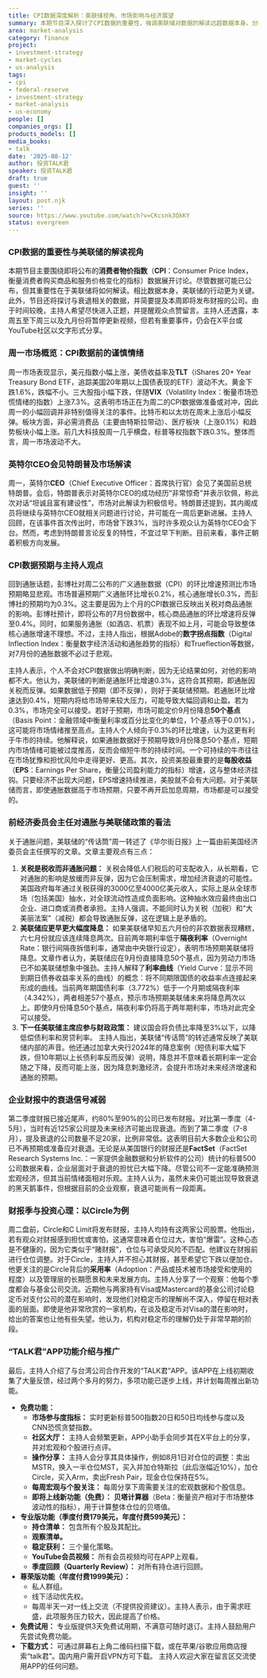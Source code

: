 ```yaml
---
title: CPI数据深度解析：美联储视角、市场影响与经济展望
summary: 本期节目深入探讨了CPI数据的重要性，强调美联储对数据的解读远超数据本身。分析了市场对通胀、降息及衰退的预期，并结合前经济委员会主任的观点，对关税、劳动力市场和利率曲线进行了详细阐述。
area: market-analysis
category: finance
project:
- investment-strategy
- market-cycles
- us-analysis
tags:
- cpi
- federal-reserve
- investment-strategy
- market-analysis
- us-economy
people: []
companies_orgs: []
products_models: []
media_books:
- talk
date: '2025-08-12'
author: 投资TALK君
speaker: 投资TALK君
draft: true
guest: ''
insight: ''
layout: post.njk
series: ''
source: https://www.youtube.com/watch?v=CKcsnk3QkKY
status: evergreen
---
```

### CPI数据的重要性与美联储的解读视角

本期节目主要围绕即将公布的**消费者物价指数**（**CPI**：Consumer Price Index，衡量消费者购买商品和服务价格变化的指标）数据展开讨论。尽管数据可能已公布，但其重要性在于美联储将如何解读。相比数据本身，美联储的行动更为关键。此外，节目还将探讨与衰退相关的数据，并简要提及本周即将发布财报的公司。由于时间较晚，主持人希望尽快进入正题，并提醒观众点赞留言。主持人还透露，本周五至下周三以及九月份将暂停更新视频，但若有重要事件，仍会在X平台或YouTube社区以文字形式分享。

### 周一市场概览：CPI数据前的谨慎情绪

周一市场表现显示，美元指数小幅上涨，美债收益率及**TLT**（iShares 20+ Year Treasury Bond ETF，追踪美国20年期以上国债表现的ETF）波动不大。黄金下跌1.6%，跌幅不小。三大股指小幅下跌，伴随**VIX**（Volatility Index：衡量市场恐慌情绪的指数）上涨7.3%。这表明市场正在为周二的CPI数据做准备或对冲，因此周一的小幅回调并非特别值得关注的事件。比特币和以太坊在周末上涨后小幅反弹。板块方面，非必需消费品（主要由特斯拉带动）、医疗板块（上涨0.1%）和趋势板块小幅上涨。前几大科技股周一几乎横盘，标普等权指数下跌0.3%。整体而言，周一市场波动不大。

### 英特尔CEO会见特朗普及市场解读

周一，英特尔**CEO**（Chief Executive Officer：首席执行官）会见了美国前总统特朗普。会后，特朗普表示对英特尔CEO的成功经历“非常惊奇”并表示钦佩，称此次对话“坦诚且富有建设性”，市场对此解读为积极信号。特朗普还提到，其内阁成员将继续与英特尔CEO就相关问题进行讨论，并可能在一周后更新进展。主持人回顾，在该事件首次传出时，市场曾下跌3%，当时许多观众认为英特尔CEO会下台。然而，考虑到特朗普言论反复的特性，不宜过早下判断。目前来看，事件正朝着积极方向发展。

### CPI数据预期与主持人观点

回到通胀话题，彭博社对周二公布的广义通胀数据（CPI）的环比增速预测比市场预期略显悲观。市场普遍预期广义通胀环比增长0.2%，核心通胀增长0.3%，而彭博社的预期均为0.3%。这主要是因为上个月的CPI数据已反映出关税对商品通胀的影响。彭博社预计，即将公布的7月份数据中，核心商品通胀的环比增速将反弹至0.4%。同时，如果服务通胀（如酒店、机票）表现不如上月，可能会导致整体核心通胀增速不理想。不过，主持人指出，根据Adobe的**数字拐点指数**（Digital Inflection Index：衡量数字经济活动和通胀趋势的指标）和Trueflection等数据，对7月份的通胀数据不必过于悲观。

主持人表示，个人不会对CPI数据做出明确判断，因为无论结果如何，对他的影响都不大。他认为，美联储的判断是通胀环比增速0.3%，这符合其预期，即通胀因关税而反弹。如果数据低于预期（即不反弹），则好于美联储预期。若通胀环比增速达到0.4%，短期内将给市场带来较大压力，可能导致大幅回调和止盈。若为0.3%，市场完全可以接受。若好于预期，市场可能定价9月份降息**50个基点**（Basis Point：金融领域中衡量利率或百分比变化的单位，1个基点等于0.01%），这可能将市场情绪推至高点。主持人个人倾向于0.3%的环比增速，认为这更有利于牛市的持续。他解释说，如果通胀数据好于预期导致9月份降息50个基点，短期内市场情绪可能被过度推高，反而会缩短牛市的持续时间。一个可持续的牛市往往在市场犹豫和担忧风险中走得更好、更高。其次，投资美股最重要的是**每股收益**（**EPS**：Earnings Per Share，衡量公司盈利能力的指标）增速，这与整体经济挂钩。只要经济不出现大问题，EPS增速持续推进，美股就不会有大问题。对于美联储而言，即使通胀数据高于市场预期，只要不再开启加息周期，市场都是可以接受的。

### 前经济委员会主任对通胀与美联储政策的看法

关于通胀问题，美联储的“传话筒”周一转述了《华尔街日报》上一篇由前美国经济委员会主任撰写的文章。文章主要观点有三点：
1.  **关税是税收而非通胀问题：** 关税会降低人们税后的可支配收入，从长期看，它对通胀的影响是放缓而非反弹，因为它会压制需求，增加经济衰退的可能性。美国政府每年通过关税获得的3000亿至4000亿美元收入，实际上是从全球市场（包括美国）抽水，对全球流动性造成负面影响。这种抽水效应最终由出口企业、进口商或消费者承担。主持人强调，不能同时认为关税（加税）和“大美丽法案”（减税）都会导致通胀反弹，这在逻辑上是矛盾的。
2.  **美联储应更早更大幅度降息：** 如果美联储早知五六月份的非农数据表现糟糕，六七月份就应该连续降息两次。目前两年期利率低于**隔夜利率**（Overnight Rate：银行间隔夜拆借利率，通常由中央银行设定），表明市场预期美联储将降息。文章作者认为，美联储应在9月份直接降息50个基点，因为劳动力市场已不如美联储想象中强劲。主持人解释了**利率曲线**（Yield Curve：显示不同到期日债券收益率关系的曲线）的概念：将不同期限国债的收益率点连接起来形成的曲线。当前两年期国债利率（3.772%）低于一个月期或隔夜利率（4.342%），两者相差57个基点，预示市场预期美联储未来将降息两次以上。即使9月份降息50个基点，隔夜利率仍将高于两年期利率，市场对此完全可以接受。
3.  **下一任美联储主席应参与财政政策：** 建议国会将负债比率降至3%以下，以降低偿债利率和房贷利率。
主持人指出，美联储“传话筒”的转述通常反映了美联储内部的声音。他还通过加拿大央行2024年的降息案例（短债利率大幅下跌，但10年期以上长债利率反而反弹）说明，降息并不意味着长期利率一定会随之下降，反而可能上涨，因为降息刺激经济，会提升市场对未来经济增速和通胀的预期。

### 企业财报中的衰退信号减弱

第二季度财报已接近尾声，约80%至90%的公司已发布财报。对比第一季度（4-5月），当时有近125家公司提及未来经济可能出现衰退。而到了第二季度（7-8月），提及衰退的公司数量不足20家，比例非常低。这表明目前大多数企业和公司已不再预期或准备应对衰退。无论是从美国银行的财报还是**FactSet**（FactSet Research Systems Inc.：一家提供金融数据和分析软件的公司）统计的标普500公司数据来看，企业层面对于衰退的担忧已大幅下降。尽管公司不一定能准确预测宏观经济，但其当前情绪面相对乐观。主持人认为，虽然未来仍可能出现导致衰退的黑天鹅事件，但根据目前的企业观察，衰退可能尚有一段距离。

### 财报季与投资心理：以Circle为例

周二盘前，Circle和C Limit将发布财报，主持人均持有这两家公司股票。他指出，若有观众对财报感到担忧或害怕，这通常意味着仓位过大，害怕“爆雷”。这种心态是不健康的，因为它类似于“赌财报”，仓位与可承受风险不匹配。他建议在财报前进行仓位调整。对于Circle，主持人并不担心其财报，甚至希望它下跌以便加仓。他更关注的是Circle背后的**采用率**（Adoption：产品或技术被市场接受和使用的程度）以及管理层的长期愿景和未来发展方向。主持人分享了一个观察：他每个季度都会与基金公司交流。近期他与两家持有Visa或Mastercard的基金公司讨论稳定币对支付公司的潜在影响时，发现他们对稳定币的理解尚不深入，停留在相对表面的层面。即使是他非常欣赏的一家机构，在谈及稳定币对Visa的潜在影响时，给出的答案也让他有些失望。他认为，机构对稳定币的理解仍处于非常早期的阶段。

### “TALK君”APP功能介绍与推广

最后，主持人介绍了与台湾公司合作开发的“TALK君”APP。该APP在上线初期收集了大量反馈，经过两个多月的努力，多项功能已逐步上线，并计划每周推出新功能。
*   **免费功能：**
    *   **市场参与度指标：** 实时更新标普500指数20日和50日均线参与度以及CNN恐慌贪婪指数。
    *   **社区大厅：** 主持人会频繁更新，APP小助手会同步其在X平台上的分享，并对宏观和个股进行点评。
    *   **操作分享：** 主持人会分享其具体操作，例如8月1日对仓位的调整：卖出MSTR，换入一半仓位MST，买入并加仓特斯拉（此后涨幅近10%），加仓Circle，买入Arm，卖出Fresh Pair，现金仓位保持在5%。
    *   **每周宏观与个股关注：** 每周分享下周需要关注的宏观数据和个股信息。
    *   **即将上线新功能（免费）：** **贝塔计算器**（Beta：衡量资产相对于市场整体波动性的指标），用于计算整体仓位的贝塔值。
*   **专业版功能（季度付费179美元，年度付费599美元）：**
    *   **持仓清单：** 包含所有个股及其配比。
    *   **观察清单。**
    *   **稳定获利：** 三个量化策略。
    *   **YouTube会员视频：** 所有会员视频均可在APP上观看。
    *   **季度回顾（Quarterly Review）：** 对所有持仓进行回顾。
*   **尊荣版功能（年度付费1999美元）：**
    *   私人群组。
    *   线下活动优先权。
    *   每周半天一对一线上交流（不提供投资建议）。主持人表示，由于需求旺盛，此项服务压力较大，因此提高了价格。
*   **免费试用：** 专业版提供3天免费试用期，不满意可随时退订。主持人鼓励用户先尝试免费功能。
*   **下载方式：** 可通过屏幕右上角二维码扫描下载，或在苹果/谷歌应用商店搜索“talk君”。国内用户需开启VPN方可下载。
主持人欢迎大家在留言区交流使用APP的任何问题。